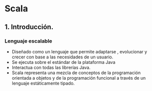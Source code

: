 # Scala
## 1. Introducción.
### Lenguaje escalable
* Diseñado como un lenguaje que permite adaptarse , evolucionar y crecer con base a las necesidades de un usuario.
* Se ejecuta sobre el estándar de la plataforma Java
* Interactua con todas las librerías Java.
* Scala representa una mezcla de conceptos de la programación orientada a objetos y de la programación funcional a través de un lenguaje estáticamente tipado. 
<!--stackedit_data:
eyJoaXN0b3J5IjpbLTExNDI4MTM3ODksLTEzODUzNDQxMDQsLT
g1MDU4MTk3OF19
-->